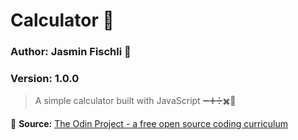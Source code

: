 # Calculator 🧮

### Author: Jasmin Fischli 🌈

### Version: 1.0.0

> A simple calculator built with JavaScript ➖➕➗✖️🟰

🔗 **Source:** [The Odin Project - a free open source coding curriculum](https://www.theodinproject.com/lessons/foundations-calculator)
